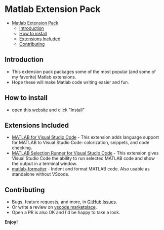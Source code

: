 # Matlab Extension Pack

- [Matlab Extension Pack](#matlab-extension-pack)
  - [Introduction](#introduction)
  - [How to install](#how-to-install)
  - [Extensions Included](#extensions-included)
  - [Contributing](#contributing)

## Introduction

- This extension pack packages some of the most popular (and some of my favorite) Matlab extensions.
- Hope these will make Matlab code writing easier and fun.

## How to install

- open [this website](https://marketplace.visualstudio.com/items?itemName=bat67.matlab-extension-pack#overview) and click "Install"

## Extensions Included

* [MATLAB for Visual Studio Code](https://marketplace.visualstudio.com/items?itemName=Gimly81.matlab) - This extension adds language support for MATLAB to Visual Studio Code: colorization, snippets, and code checking.
* [MATLAB Selection Runner for Visual Studio Code](https://marketplace.visualstudio.com/items?itemName=eamonbell.matlab-runner) - This extension gives Visual Studio Code the ability to run selected MATLAB code and show the output in a terminal window.
* [matlab-formatter](https://marketplace.visualstudio.com/items?itemName=AffenWiesel.matlab-formatter) - Indent and format MATLAB code. Also usable as standalone without VScode.


## Contributing

- Bugs, feature requests, and more, in [GitHub Issues](https://github.com/bat67/matlab-extension-pack/issues).
- Or write a review on [vscode marketplace](https://marketplace.visualstudio.com/items?itemName=bat67.matlab-extension-pack#review-details).
- Open a PR is also OK and I'd be happy to take a look.


**Enjoy!**
